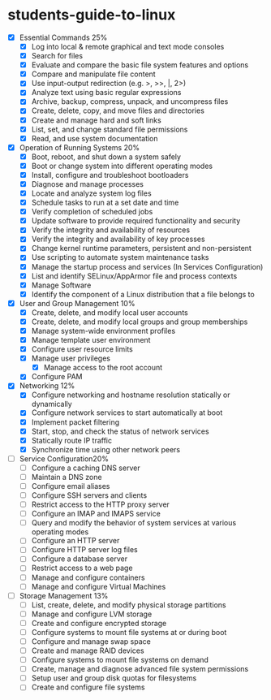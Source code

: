 # students-guide-to-linux
- [x] Essential Commands 25%
    - [x] Log into local & remote graphical and text mode consoles
    - [x] Search for files
    - [x] Evaluate and compare the basic file system features and options
    - [x] Compare and manipulate file content
    - [x] Use input-output redirection (e.g. >, >>, |, 2>)
    - [x] Analyze text using basic regular expressions
    - [x] Archive, backup, compress, unpack, and uncompress files
    - [x] Create, delete, copy, and move files and directories
    - [x] Create and manage hard and soft links
    - [x] List, set, and change standard file permissions
    - [x] Read, and use system documentation

- [x] Operation of Running Systems 20%
    - [x] Boot, reboot, and shut down a system safely
    - [x] Boot or change system into different operating modes
    - [x] Install, configure and troubleshoot bootloaders
    - [x] Diagnose and manage processes
    - [x] Locate and analyze system log files
    - [x] Schedule tasks to run at a set date and time
    - [x] Verify completion of scheduled jobs
    - [x] Update software to provide required functionality and security
    - [x] Verify the integrity and availability of resources
    - [x] Verify the integrity and availability of key processes
    - [x] Change kernel runtime parameters, persistent and non-persistent
    - [x] Use scripting to automate system maintenance tasks
    - [x] Manage the startup process and services (In Services Configuration)
    - [x] List and identify SELinux/AppArmor file and process contexts
    - [x] Manage Software
    - [x] Identify the component of a Linux distribution that a file belongs to

- [x] User and Group Management 10%
    - [x] Create, delete, and modify local user accounts
    - [x] Create, delete, and modify local groups and group memberships
    - [x] Manage system-wide environment profiles
    - [x] Manage template user environment
    - [x] Configure user resource limits
    - [x] Manage user privileges
        + [x] Manage access to the root account   
    - [x] Configure PAM

- [x] Networking 12%
    - [x] Configure networking and hostname resolution statically or dynamically
    - [x] Configure network services to start automatically at boot
    - [x] Implement packet filtering
    - [x] Start, stop, and check the status of network services
    - [x] Statically route IP traffic
    - [x] Synchronize time using other network peers

- [ ] Service Configuration20%
    - [ ] Configure a caching DNS server
    - [ ] Maintain a DNS zone
    - [ ] Configure email aliases
    - [ ] Configure SSH servers and clients
    - [ ] Restrict access to the HTTP proxy server
    - [ ] Configure an IMAP and IMAPS service
    - [ ] Query and modify the behavior of system services at various operating modes
    - [ ] Configure an HTTP server
    - [ ] Configure HTTP server log files
    - [ ] Configure a database server
    - [ ] Restrict access to a web page
    - [ ] Manage and configure containers
    - [ ] Manage and configure Virtual Machines

- [ ] Storage Management 13%
    - [ ] List, create, delete, and modify physical storage partitions
    - [ ] Manage and configure LVM storage
    - [ ] Create and configure encrypted storage
    - [ ] Configure systems to mount file systems at or during boot
    - [ ] Configure and manage swap space
    - [ ] Create and manage RAID devices
    - [ ] Configure systems to mount file systems on demand
    - [ ] Create, manage and diagnose advanced file system permissions
    - [ ] Setup user and group disk quotas for filesystems
    - [ ] Create and configure file systems
